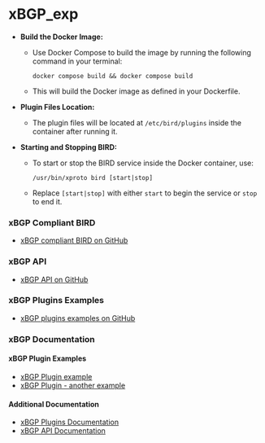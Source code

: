# xBGP_exp



- **Build the Docker Image:**
  - Use Docker Compose to build the image by running the following command in your terminal:
    ```
    docker compose build && docker compose build
    ```
  - This will build the Docker image as defined in your Dockerfile.

- **Plugin Files Location:**
  - The plugin files will be located at `/etc/bird/plugins` inside the container after running it.

- **Starting and Stopping BIRD:**
  - To start or stop the BIRD service inside the Docker container, use:
    ```
    /usr/bin/xproto bird [start|stop]
    ```
  - Replace `[start|stop]` with either `start` to begin the service or `stop` to end it.


### xBGP Compliant BIRD
- [xBGP compliant BIRD on GitHub](https://github.com/pluginized-protocols/xbgp_bird/tree/xbgp_compliant)

### xBGP API
- [xBGP API on GitHub](https://github.com/pluginized-protocols/libxbgp)

### xBGP Plugins Examples
- [xBGP plugins examples on GitHub](https://github.com/pluginized-protocols/xbgp_plugins)

### xBGP Documentation
#### xBGP Plugin Examples
- [xBGP Plugin example](https://pluginized-protocols.org/xbgp/2020/11/29/xbgp-hello.html)
- [xBGP Plugin - another example](https://github.com/pluginized-protocols/xbgp_plugins/blob/master/docs/source/plugin.rst)

#### Additional Documentation
- [xBGP Plugins Documentation](https://github.com/pluginized-protocols/xbgp_plugins/tree/master/docs/source)
- [xBGP API Documentation](https://github.com/pluginized-protocols/libxbgp/tree/master/docs/source)
